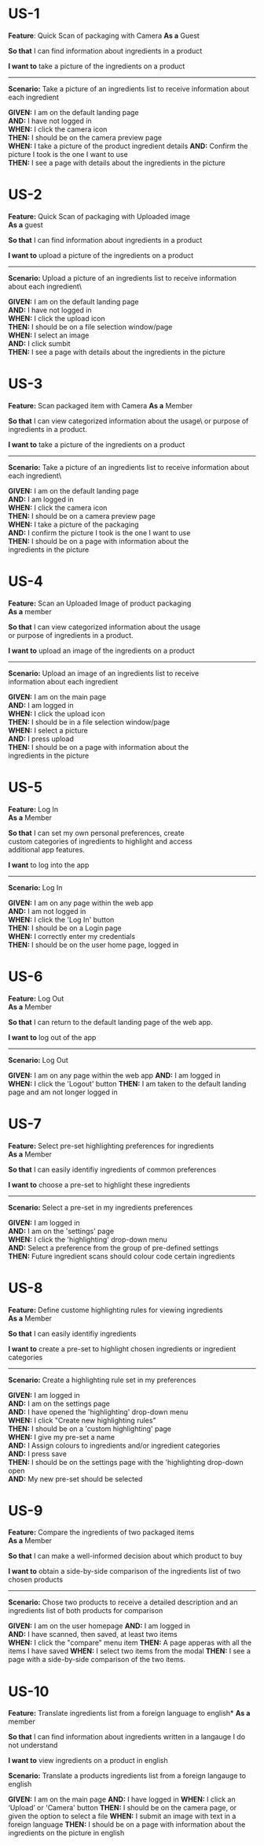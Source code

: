 # US-1 

**Feature**: Quick Scan of packaging with Camera
**As a** Guest

**So that** I can find information about ingredients in a product

**I want to** take a picture of the ingredients on a product
<hr>

**Scenario:** Take a picture of an ingredients list to receive information about each ingredient  

**GIVEN:** I am on the default landing page  
**AND:** I have not logged in  
**WHEN:** I click the camera icon   
**THEN:** I should be on the camera preview page   
**WHEN:** I take a picture of the product ingredient details
**AND:** Confirm the picture I took is the one I want to use   
**THEN:** I see a page with details about the ingredients in the picture


# US-2 

**Feature:** Quick Scan of packaging with Uploaded image\
**As a** guest  
 
**So that** I can find information about ingredients in a product

**I want to** upload a picture of the ingredients on a product
<hr>

**Scenario:** Upload a picture of an ingredients list to receive 
information about each ingredient\

**GIVEN:** I am on the default landing page\
**AND:** I have not logged in\
**WHEN:** I click the upload icon\
**THEN:** I should be on a file selection window/page\
**WHEN:** I select an image\
**AND:** I click sumbit\
**THEN:** I see a page with details about the ingredients in the picture  
  

# US-3 

**Feature:** Scan packaged item with Camera
**As a** Member

**So that** I can view categorized information about the usage\ 
or purpose of ingredients in a product.

**I want to** take a picture of the ingredients on a product
<hr> 

**Scenario:** Take a picture of an ingredients list to receive 
information about each ingredient\

**GIVEN:** I am on the default landing page\
**AND:** I am logged in\
**WHEN:** I click the camera icon\
**THEN:** I should be on a camera preview page\
**WHEN:** I take a picture of the packaging\
**AND:** I confirm the picture I took is the one I want to use\
**THEN:** I should be on a page with information about the   
ingredients in the picture  


# US-4 

**Feature:** Scan an Uploaded Image of product packaging  
**As a** member  
  
**So that** I can view categorized information about the usage   
or purpose of ingredients in a product.  

**I want to** upload an image of the ingredients on a product  
<hr> 

**Scenario:** Upload an image of an ingredients list to receive   
information about each ingredient  

**GIVEN:** I am on the main page  
**AND:** I am logged in  
**WHEN:** I click the upload icon  
**THEN:** I should be in a file selection window/page  
**WHEN:** I select a picture  
**AND:** I press upload  
**THEN:** I should be on a page with information about the   
ingredients in the picture  

# US-5 

**Feature:** Log In  
**As a** Member  

**So that** I can set my own personal preferences, create   
custom categories of ingredients to highlight and access  
additional app features.  

**I want** to log into the app 
<hr> 

**Scenario:** Log In  

**GIVEN:** I am on any page within the web app  
**AND:** I am not logged in  
**WHEN:** I click the 'Log In' button  
**THEN:** I should be on a Login page  
**WHEN:** I correctly enter my credentials  
**THEN:** I should be on the user home page, logged in  

# US-6 
  
**Feature:** Log Out  
**As a** Member  
  
**So that** I can return to the default landing page of the web app.
  
**I want to** log out of the app  
<hr> 
  
**Scenario:** Log Out  
  
**GIVEN:** I am on any page within the web app
**AND:** I am logged in  
**WHEN:** I click the 'Logout' button 
**THEN:** I am taken to the default landing page and am not longer logged in  
  
# US-7 

**Feature:** Select pre-set highlighting preferences for ingredients  
**As a** Member  
  
**So that** I can easily identifiy ingredients of common preferences  
  
**I want to** choose a pre-set to highlight these ingredients  
<hr> 
  
**Scenario:** Select a pre-set in my ingredients preferences  
  
**GIVEN:** I am logged in  
**AND:** I am on the 'settings' page  
**WHEN:** I click the 'highlighting' drop-down menu  
**AND:** Select a preference from the group of pre-defined settings  
**THEN:** Future ingredient scans should colour code certain ingredients  
  
# US-8

**Feature:** Define custome highlighting rules for viewing ingredients  
**As a** Member  

**So that** I can easily identifiy ingredients  

**I want to** create a pre-set to highlight chosen ingredients or ingredient categories  
<hr>
  
**Scenario:** Create a highlighting rule set in my preferences  
  
**GIVEN:** I am logged in  
**AND:** I am on the settings page  
**AND:** I have opened the 'highlighting' drop-down menu  
**WHEN:** I click "Create new highlighting rules"  
**THEN:** I should be on a 'custom highlighting' page  
**WHEN:** I give my pre-set a name  
**AND:** I Assign colours to ingredients and/or ingredient categories  
**AND:** I press save  
**THEN:** I should be on the settings page with the 'highlighting drop-down open  
**AND:** My new pre-set should be selected  
  
# US-9 
  
**Feature:** Compare the ingredients of two packaged items  
**As a** Member  
  
**So that** I can make a well-informed decision about which product to buy  
  
**I want to** obtain a side-by-side comparison of the ingredients list of two chosen products  
<hr>  
  
**Scenario:** Chose two products to receive a detailed description and an ingredients list of both products for comparison  
  
**GIVEN:** I am on the user homepage
**AND:** I am logged in   
**AND:** I have scanned, then saved, at least two items  
**WHEN:** I click the "compare" menu item
**THEN:** A page apperas with all the items I have saved
**WHEN:** I select two items from the modal
**THEN:** I see a page with a side-by-side comparison of the two items. 

# US-10

**Feature:** Translate ingredients list from a foreign language to english*
**As a** member

**So that**  I can find information about ingredients written in a langauge I do not understand

**I want to** view ingredients on a product in english

**Scenario:** Translate a products ingredients list from a foreign langauge to english 

**GIVEN:** I am on the main page
**AND:** I have logged in
**WHEN:** I click an ‘Upload’ or 'Camera' button
**THEN:** I should be on the camera page, or given the option to select a file
**WHEN:** I submit an image with text in a foreign language
**THEN:** I should be on a page with information about the ingredients on the picture in english

